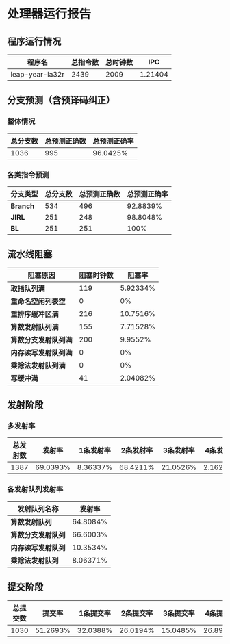 # 处理器运行报告
## 程序运行情况
|程序名|总指令数|总时钟数|IPC|
|---|---|---|---|
|leap-year-la32r|2439|2009|1.21404|

## 分支预测（含预译码纠正）
### 整体情况
|总分支数|总预测正确数|总预测正确率|
|---|---|---|
|1036|995|96.0425%|

### 各类指令预测
|分支类型|总分支数|总预测正确数|总预测正确率|
|---|---|---|---|
|**Branch**| 534 | 496 | 92.8839%|
|**JIRL**| 251 | 248 | 98.8048%|
|**BL**| 251 | 251 | 100%|

## 流水线阻塞
|阻塞原因|阻塞时钟数|阻塞率|
|---|---|---|
|**取指队列满**| 119 | 5.92334%|
|**重命名空闲列表空**|0 | 0%|
|**重排序缓冲区满**|216 | 10.7516%|
|**算数发射队列满**|155 | 7.71528%|
|**算数分支发射队列满**|200 | 9.9552%|
|**内存读写发射队列满**|0 | 0%|
|**乘除法发射队列满**|0 | 0%|
|**写缓冲满**|41 | 2.04082%|

## 发射阶段
### 多发射率
|总发射数|发射率|1条发射率|2条发射率|3条发射率|4条发射率|
|---|---|---|---|---|---|
|1387|69.0393%|8.36337%|68.4211%|21.0526%|2.16294%|

### 各发射队列发射率
|发射队列名称|发射率|
|---|---|
|**算数发射队列**|64.8084%|
|**算数分支发射队列**|66.6003%|
|**内存读写发射队列**|10.3534%|
|**乘除法发射队列**|8.06371%|

## 提交阶段
|总提交数|提交率|1条提交率|2条提交率|3条提交率|4条提交率|
|---|---|---|---|---|---|
|1030|51.2693%|32.0388%|26.0194%|15.0485%|26.8932%|
